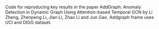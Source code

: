 Code for reproducing key results in the paper AddGraph: Anomaly Detection in Dynamic Graph Using Attention-based Temporal GCN by Li Zheng, Zhenpeng Li, Jian Li, Zhao Li and Jun Gao.
Addgraph frame uses UCI and DIGG dataset.